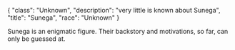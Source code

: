 {
    "class": "Unknown",
    "description": "very little is known about Sunega",
    "title": "Sunega",
    "race": "Unknown"
}

Sunega is an enigmatic figure. Their backstory and motivations, so far, can only be guessed at.